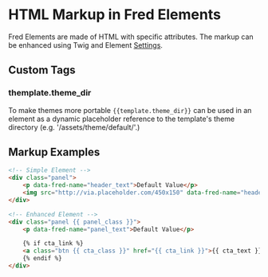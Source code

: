 # HTML Markup in Fred Elements

Fred Elements are made of HTML with specific attributes. The markup can be enhanced using Twig and Element [Settings](options_index.md).

## Custom Tags

### themplate.theme_dir

To make themes more portable `{{template.theme_dir}}` can be used in an element as a dynamic placeholder reference to the template's theme directory (e.g. '/assets/theme/default/'.)

## Markup Examples

```html
<!-- Simple Element -->
<div class="panel">
    <p data-fred-name="header_text">Default Value</p>
    <img src="http://via.placeholder.com/450x150" data-fred-name="header_image">
</div>

<!-- Enhanced Element -->
<div class="panel {{ panel_class }}">
    <p data-fred-name="panel_text">Default Value</p>

    {% if cta_link %}
    <a class="btn {{ cta_class }}" href="{{ cta_link }}">{{ cta_text }}</a>
    {% endif %}
</div>
```
